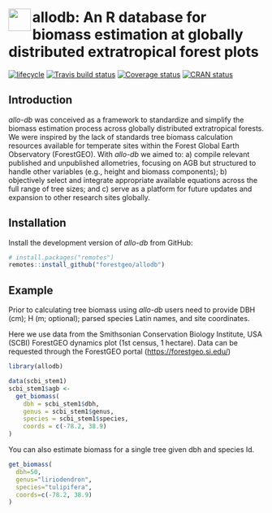 
<!-- README.md is generated from README.Rmd. Please edit that file -->

# <img src="https://i.imgur.com/39pvr4n.png" align="left" height=44 /> allodb: An R database for biomass estimation at globally distributed extratropical forest plots

[![lifecycle](https://img.shields.io/badge/lifecycle-experimental-orange.svg)](https://www.tidyverse.org/lifecycle/#experimental)
[![Travis build
status](https://travis-ci.org/forestgeo/allodb.svg?branch=master)](https://travis-ci.org/forestgeo/allodb)
[![Coverage
status](https://coveralls.io/repos/github/forestgeo/allodb/badge.svg)](https://coveralls.io/r/forestgeo/allodb?branch=master)
[![CRAN
status](https://www.r-pkg.org/badges/version/allodb)](https://cran.r-project.org/pkg=allodb)

## Introduction

*allo-db* was conceived as a framework to standardize and simplify the
biomass estimation process across globally distributed extratropical
forests. We were inspired by the lack of standards tree biomass
calculation resources available for temperate sites within the Forest
Global Earth Observatory (ForestGEO). With *allo-db* we aimed to: a)
compile relevant published and unpublished allometries, focusing on AGB
but structured to handle other variables (e.g., height and biomass
components); b) objectively select and integrate appropriate available
equations across the full range of tree sizes; and c) serve as a
platform for future updates and expansion to other research sites
globally.

## Installation

Install the development version of *allo-db* from GitHub:

``` r
# install.packages("remotes")
remotes::install_github("forestgeo/allodb")
```

## Example

Prior to calculating tree biomass using *allo-db* users need to provide
DBH (cm); H (m; optional); parsed species Latin names, and site
coordinates.

Here we use data from the Smithsonian Conservation Biology Institute,
USA (SCBI) ForestGEO dynamics plot (1st census, 1 hectare). Data can be
requested through the ForestGEO portal (<https://forestgeo.si.edu/>)

``` r
library(allodb)

data(scbi_stem1)
scbi_stem1$agb <-
  get_biomass(
    dbh = scbi_stem1$dbh,
    genus = scbi_stem1$genus,
    species = scbi_stem1$species,
    coords = c(-78.2, 38.9)
)
```

You can also estimate biomass for a single tree given dbh and species
Id.

``` r
get_biomass(
  dbh=50, 
  genus="liriodendron", 
  species="tulipifera", 
  coords=c(-78.2, 38.9)
)
```
